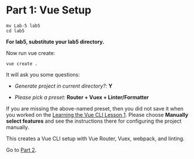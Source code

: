 # Part 1: Vue Setup

```
mv Lab-5 lab5
cd lab5
```

**For lab5, substitute your lab5 directory.**


Now run vue create:

```
vue create .
```

It will ask you some questions:

- _Generate project in current directory?_: **Y**

- _Please pick a preset_: **Router + Vuex + Linter/Formatter**

If you are missing the above-named preset, then you did not save it when you
worked on the [Learning the Vue CLI Lesson 1](https://github.com/BYU-CS-260-Winter-2019/learning-vue-cli/blob/master/tutorials/lesson1.md). Please choose **Manually
select features** and see the instructions there for configuring the project manually.

This creates a Vue CLI setup with Vue Router, Vuex, webpack, and linting.

Go to [Part 2](/tutorials/part2.md).
